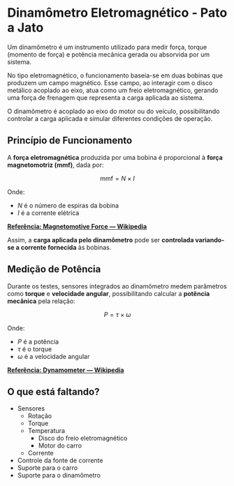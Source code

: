 # Dinamômetro Eletromagnético - Pato a Jato

Um dinamômetro é um instrumento utilizado para medir força, torque (momento de força) e potência mecânica gerada ou absorvida por um sistema.

No tipo eletromagnético, o funcionamento baseia-se em duas bobinas que produzem um campo magnético. Esse campo, ao interagir com o disco metálico acoplado ao eixo, atua como um freio eletromagnético, gerando uma força de frenagem que representa a carga aplicada ao sistema.

O dinamômetro é acoplado ao eixo do motor ou do veículo, possibilitando controlar a carga aplicada e simular diferentes condições de operação.

## Princípio de Funcionamento

A **força eletromagnética** produzida por uma bobina é proporcional à **força magnetomotriz (mmf)**, dada por:

$$
\text{mmf} = N \times I
$$

Onde:
- $N$ é o número de espiras da bobina
- $I$ é a corrente elétrica

[**Referência: Magnetomotive Force — Wikipedia**](https://en.wikipedia.org/wiki/Magnetomotive_force)

Assim, a **carga aplicada pelo dinamômetro** pode ser **controlada variando-se a corrente fornecida** às bobinas.

## Medição de Potência

Durante os testes, sensores integrados ao dinamômetro medem parâmetros como **torque** e **velocidade angular**, possibilitando calcular a **potência mecânica** pela relação:

$$
P = \tau \times \omega
$$

Onde:
- $P$ é a potência
- $\tau$ é o torque
- $\omega$ é a velocidade angular

[**Referência: Dynamometer — Wikipedia**](https://en.wikipedia.org/wiki/Dynamometer)

## O que está faltando?
- Sensores
    - Rotação
    - Torque
    - Temperatura
        - Disco do freio eletromagnético
        - Motor do carro
    - Corrente
- Controle da fonte de corrente
- Suporte para o carro
- Suporte para o dinamômetro
